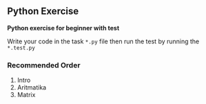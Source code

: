 ## Python Exercise
**Python exercise for beginner with test**

Write your code in the task `*.py` file then run the test by running the `*.test.py`

### Recommended Order
1. Intro
2. Aritmatika
3. Matrix